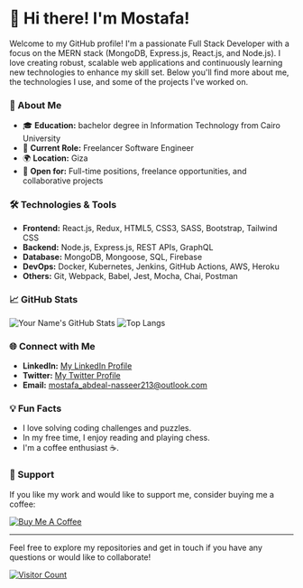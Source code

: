 # 👋 Hi there! I'm Mostafa!

Welcome to my GitHub profile! I'm a passionate Full Stack Developer with a focus on the MERN stack (MongoDB, Express.js, React.js, and Node.js). I love creating robust, scalable web applications and continuously learning new technologies to enhance my skill set. Below you'll find more about me, the technologies I use, and some of the projects I've worked on.

### 🚀 About Me

- 🎓 **Education:** bachelor degree in Information Technology from Cairo University
- 🏢 **Current Role:** Freelancer Software Engineer
- 🌍 **Location:** Giza
- 💼 **Open for:** Full-time positions, freelance opportunities, and collaborative projects

### 🛠️ Technologies & Tools

- **Frontend:** React.js, Redux, HTML5, CSS3, SASS, Bootstrap, Tailwind CSS
- **Backend:** Node.js, Express.js, REST APIs, GraphQL
- **Database:** MongoDB, Mongoose, SQL, Firebase
- **DevOps:** Docker, Kubernetes, Jenkins, GitHub Actions, AWS, Heroku
- **Others:** Git, Webpack, Babel, Jest, Mocha, Chai, Postman

### 📈 GitHub Stats

![Your Name's GitHub Stats](https://github-readme-stats.vercel.app/api?username=mostafa2113&show_icons=true&theme=radical)
![Top Langs](https://github-readme-stats.vercel.app/api/top-langs/?username=mostafa2113&layout=compact&theme=radical)
<!--
### 📚 Top Projects

1. **[Project Name](project-url)**
   - 📝 **Description:** Brief description of the project.
   - 🛠️ **Technologies Used:** React.js, Node.js, MongoDB, Express.js
   - 🌟 **Features:** Key features of the project.

2. **[Project Name](project-url)**
   - 📝 **Description:** Brief description of the project.
   - 🛠️ **Technologies Used:** React.js, Node.js, MongoDB, Express.js
   - 🌟 **Features:** Key features of the project.

3. **[Project Name](project-url)**
   - 📝 **Description:** Brief description of the project.
   - 🛠️ **Technologies Used:** React.js, Node.js, MongoDB, Express.js
   - 🌟 **Features:** Key features of the project.
-->
### 🌐 Connect with Me

- **LinkedIn:** [My LinkedIn Profile](https://www.linkedin.com/in/mostafa-abdel-nasser-9b946020a/)
- **Twitter:** [My Twitter Profile](https://twitter.com/0xMostafaNasser)
- **Email:** [mostafa_abdeal-nasseer213@outlook.com](mailto:mostafa_abdeal-nasseer213@outlook.com)
<!--
### 📄 Blog Posts

- **[Title of Blog Post](blog-post-url)**
  - Brief description of the blog post.
  
- **[Title of Blog Post](blog-post-url)**
  - Brief description of the blog post.
-->
### 💡 Fun Facts

- I love solving coding challenges and puzzles.
- In my free time, I enjoy reading and playing chess.
- I'm a coffee enthusiast ☕.

### 💖 Support

If you like my work and would like to support me, consider buying me a coffee:

[![Buy Me A Coffee](https://img.shields.io/badge/-Buy%20Me%20A%20Coffee-FFDD00?style=flat&logo=buy-me-a-coffee&logoColor=black)](https://www.buymeacoffee.com/mostafa2113)

---

Feel free to explore my repositories and get in touch if you have any questions or would like to collaborate!

[![Visitor Count](https://profile-counter.glitch.me/mostafa2113/count.svg)](https://profile-counter.glitch.me/mostafa2113/count.svg)

<!--
**your-github-username/your-github-username** is a ✨ _special_ ✨ repository because its `README.md` (this file) appears on your GitHub profile.
-->
